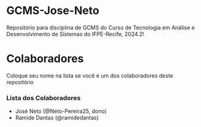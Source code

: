 # GCMS-Jose-Neto
Repositório para disciplina de GCMS do Curso de Tecnologia em Análise e Desenvolvimento de Sistemas do IFPE-Recife, 2024.2!

# Colaboradores
Coloque seu nome na lista se você é um dos colaboradores deste repositório
  ### Lista dos Colaboradores
  * José Neto (@Neto-Pereira25, dono)
  * Ramide Dantas (@ramidedantas)
